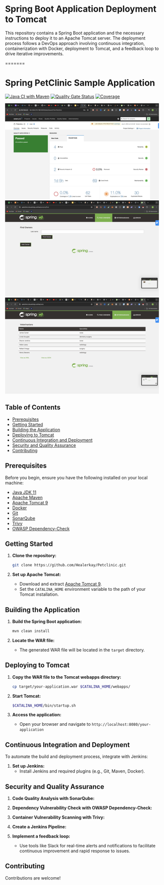 
 
# Spring Boot Application Deployment to Tomcat  

This repository contains a Spring Boot application and the necessary instructions to deploy it to an Apache Tomcat server. The deployment process follows a DevOps approach involving continuous integration, containerization with Docker, deployment to Tomcat, and a feedback loop to drive iterative improvements.  


=======
# Spring PetClinic Sample Application  

[![Java CI with Maven](https://github.com/spring-petclinic/spring-framework-petclinic/actions/workflows/maven-build.yml/badge.svg)](https://github.com/spring-petclinic/spring-framework-petclinic/actions/workflows/maven-build.yml)
[![Quality Gate Status](https://sonarcloud.io/api/project_badges/measure?project=spring-petclinic_spring-framework-petclinic&metric=alert_status)](https://sonarcloud.io/dashboard?id=spring-petclinic_spring-framework-petclinic)
[![Coverage](https://sonarcloud.io/api/project_badges/measure?project=spring-petclinic_spring-framework-petclinic&metric=coverage)](https://sonarcloud.io/dashboard?id=spring-petclinic_spring-framework-petclinic) 


![Java CI with Maven](./images/Sonarqube.png)
![Java CI with Maven](./images/Homepage.png)
![Java CI with Maven](./images/petclinic.png)

## Table of Contents

- [Prerequisites](#prerequisites)
- [Getting Started](#getting-started)
- [Building the Application](#building-the-application)
- [Deploying to Tomcat](#deploying-to-tomcat)
- [Continuous Integration and Deployment](#continuous-integration-and-deployment)
- [Security and Quality Assurance](#security-and-quality-assurance)
- [Contributing](#contributing)

## Prerequisites

Before you begin, ensure you have the following installed on your local machine:

- [Java JDK 11](https://www.oracle.com/java/technologies/javase-jdk11-downloads.html)
- [Apache Maven](https://maven.apache.org/install.html)
- [Apache Tomcat 9](https://tomcat.apache.org/download-90.cgi)
- [Docker](https://www.docker.com/products/docker-desktop)
- [Git](https://git-scm.com/downloads)
- [SonarQube](https://www.sonarqube.org/downloads/)
- [Trivy](https://github.com/aquasecurity/trivy)
- [OWASP Dependency-Check](https://jeremylong.github.io/DependencyCheck/)

## Getting Started

1. **Clone the repository:**
    ```bash
    git clone https://github.com/Healerkay/Petclinic.git
    
    ```

2. **Set up Apache Tomcat:**
    - Download and extract [Apache Tomcat 9](https://tomcat.apache.org/download-90.cgi).
    - Set the `CATALINA_HOME` environment variable to the path of your Tomcat installation.

## Building the Application

1. **Build the Spring Boot application:**
    ```bash
    mvn clean install
    ```

2. **Locate the WAR file:**
    - The generated WAR file will be located in the `target` directory.

## Deploying to Tomcat

1. **Copy the WAR file to the Tomcat webapps directory:**
    ```bash
    cp target/your-application.war $CATALINA_HOME/webapps/
    ```

2. **Start Tomcat:**
    ```bash
    $CATALINA_HOME/bin/startup.sh
    ```

3. **Access the application:**
    - Open your browser and navigate to `http://localhost:8080/your-application`

## Continuous Integration and Deployment

To automate the build and deployment process, integrate with Jenkins:

1. **Set up Jenkins:**
    - Install Jenkins and required plugins (e.g., Git, Maven, Docker).

## Security and Quality Assurance

1. **Code Quality Analysis with SonarQube:**

2. **Dependency Vulnerability Check with OWASP Dependency-Check:**
  

3. **Container Vulnerability Scanning with Trivy:**

2. **Create a Jenkins Pipeline:**

2. **Implement a feedback loop:**
    - Use tools like Slack for real-time alerts and notifications to facilitate continuous improvement and rapid response to issues.

## Contributing

Contributions are welcome!

